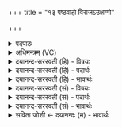 +++
title = "१३ पष्ठवाहो विराजऽउक्षाणो"

+++
<details><summary>पदपाठः</summary>

प॒ष्ठ॒वाह॒ इति॑ पष्ठ॒वाहः॑। वि॒राज॒ इति॑ वि॒ऽराजे॑। उ॒क्षाणः॑। बृ॒ह॒त्यै। ऋ॒ष॒भाः। क॒कुभे॑। अ॒न॒ड्वाहः॑। प॒ङ्क्त्यै। धे॒नवः॑। अति॑छन्दस॒ऽइत्यति॑ऽछन्दसे। १३।
</details>

<details><summary>अधिमन्त्रम् (VC)</summary>

- विराजादयो देवताः
- प्रजापतिर्ऋषिः
- निचृदनुष्टुप्
- गान्धारः
</details>

<details><summary>दयानन्द-सरस्वती (हि) - विषयः</summary>

फिर उसी विषय को अगले मन्त्र में कहा है ॥
</details>

<details><summary>दयानन्द-सरस्वती (हि) - पदार्थः</summary>

पदार्थान्वयभाषाः -  जिन मनुष्यों ने (विराजे) विराट् छन्द के लिये (पष्ठवाहः) जो पीठ से पदार्थों को पहुँचाते (बृहत्यै) बृहती छन्द के अर्थ को (उक्षाणः) वीर्य सींचने में समर्थ (ककुभे) ककुप् उष्णिक्छन्द के अर्थ को (ऋषभाः) अतिबलवान् प्राणी (पङ्क्त्यै) पङ्क्ति छन्द के अर्थ को (अनड्वाहः) लढ़ा पहुँचाने में समर्थ बैलों को (अतिछन्दसे) अतिजगती आदि छन्द के अर्थ को (धेनवः) दूध देनेवाली गौएँ स्वीकार कीं, वे अतीव सुख पाते हैं ॥१३ ॥
</details>

<details><summary>दयानन्द-सरस्वती (हि) - भावार्थः</summary>

भावार्थभाषाः -  जैसे विद्वान् विराट् आदि छन्दों के लिये बहुत विद्या-विषयक कामों को सिद्ध करते हैं, वैसे ऊँट आदि पशुओं से गृहस्थ लोग समस्त कामों को सिद्ध करें ॥१३ ॥
</details>

<details><summary>दयानन्द-सरस्वती (सं) - विषयः</summary>

पुनस्तमेव विषयमाह ॥
</details>

<details><summary>दयानन्द-सरस्वती (सं) - पदार्थः</summary>

पदार्थान्वयभाषाः -  यैर्मनुष्यैर्विराजे पष्ठवाहो बृहत्या उक्षाणः ककुभे ऋषभाः पङ्क्त्या अनड्वाहोऽतिच्छन्दसे धेनवः स्वीक्रियन्ते तेऽतिसुखं लभन्ते ॥१३ ॥
</details>

<details><summary>दयानन्द-सरस्वती (सं) - भावार्थः</summary>

भावार्थभाषाः -  यथा विद्वांसो विराडादिच्छन्दोभ्यो बहूनि विद्याकार्याणि साध्नुवन्ति तथोष्ट्रादिभ्यः पशुभ्यो गृहस्था अखिलानि कार्य्याणि साध्नुयुः ॥१३ ॥
</details>

<details><summary>सविता जोशी ← दयानन्दः (म) - भावार्थः</summary>

भावार्थभाषाः -  जसे विद्वान लोक विराट् बृहती, उष्णिक इत्यादी छंदापासून भिन्न भिन्न अर्थाची विद्या प्राप्त करतात. तसे उंट, बैल गाय इत्यादी पशूंकडून गृहस्थी लोकांनी संपूर्ण कार्य सिद्ध करावे.
</details>